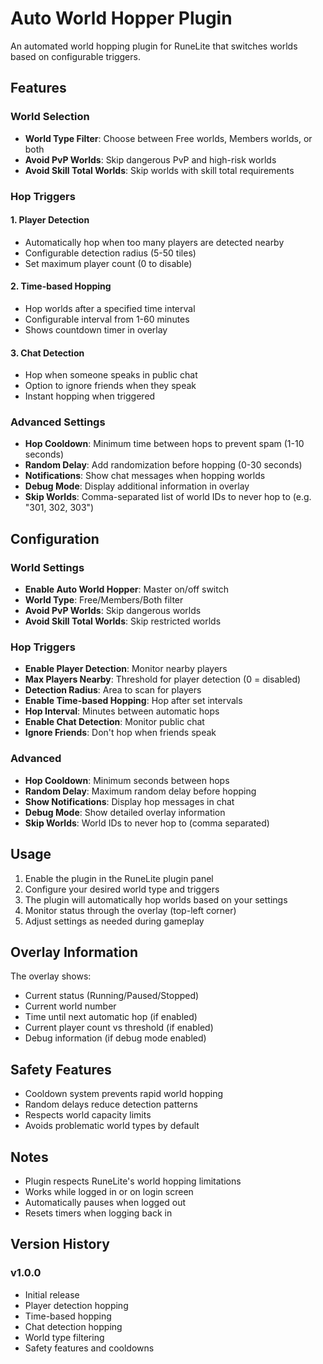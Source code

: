# Auto World Hopper Plugin

An automated world hopping plugin for RuneLite that switches worlds based on configurable triggers.

## Features

### World Selection
- **World Type Filter**: Choose between Free worlds, Members worlds, or both
- **Avoid PvP Worlds**: Skip dangerous PvP and high-risk worlds
- **Avoid Skill Total Worlds**: Skip worlds with skill total requirements

### Hop Triggers

#### 1. Player Detection
- Automatically hop when too many players are detected nearby
- Configurable detection radius (5-50 tiles)
- Set maximum player count (0 to disable)

#### 2. Time-based Hopping  
- Hop worlds after a specified time interval
- Configurable interval from 1-60 minutes
- Shows countdown timer in overlay

#### 3. Chat Detection
- Hop when someone speaks in public chat
- Option to ignore friends when they speak
- Instant hopping when triggered

### Advanced Settings
- **Hop Cooldown**: Minimum time between hops to prevent spam (1-10 seconds)
- **Random Delay**: Add randomization before hopping (0-30 seconds)
- **Notifications**: Show chat messages when hopping worlds
- **Debug Mode**: Display additional information in overlay
- **Skip Worlds**: Comma-separated list of world IDs to never hop to (e.g. "301, 302, 303")

## Configuration

### World Settings
- **Enable Auto World Hopper**: Master on/off switch
- **World Type**: Free/Members/Both filter
- **Avoid PvP Worlds**: Skip dangerous worlds  
- **Avoid Skill Total Worlds**: Skip restricted worlds

### Hop Triggers
- **Enable Player Detection**: Monitor nearby players
- **Max Players Nearby**: Threshold for player detection (0 = disabled)
- **Detection Radius**: Area to scan for players
- **Enable Time-based Hopping**: Hop after set intervals
- **Hop Interval**: Minutes between automatic hops
- **Enable Chat Detection**: Monitor public chat
- **Ignore Friends**: Don't hop when friends speak

### Advanced
- **Hop Cooldown**: Minimum seconds between hops
- **Random Delay**: Maximum random delay before hopping
- **Show Notifications**: Display hop messages in chat
- **Debug Mode**: Show detailed overlay information
- **Skip Worlds**: World IDs to never hop to (comma separated)

## Usage

1. Enable the plugin in the RuneLite plugin panel
2. Configure your desired world type and triggers
3. The plugin will automatically hop worlds based on your settings
4. Monitor status through the overlay (top-left corner)
5. Adjust settings as needed during gameplay

## Overlay Information

The overlay shows:
- Current status (Running/Paused/Stopped)
- Current world number  
- Time until next automatic hop (if enabled)
- Current player count vs threshold (if enabled)
- Debug information (if debug mode enabled)

## Safety Features

- Cooldown system prevents rapid world hopping
- Random delays reduce detection patterns
- Respects world capacity limits
- Avoids problematic world types by default

## Notes

- Plugin respects RuneLite's world hopping limitations
- Works while logged in or on login screen
- Automatically pauses when logged out
- Resets timers when logging back in

## Version History

### v1.0.0
- Initial release
- Player detection hopping
- Time-based hopping  
- Chat detection hopping
- World type filtering
- Safety features and cooldowns
